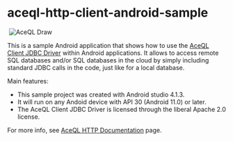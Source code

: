 # aceql-http-client-android-sample
<img src="https://www.aceql.com/favicon.png" alt=""/>

<img src="https://www.aceql.com/img/AceQL-Schema-min.jpg" alt="AceQL Draw"/>

This is a sample Android application that shows how to use the <a href="https://github.com/kawansoft/aceql-http-client-jdbc-driver">AceQL Client JDBC Driver</a> within Android applications.
It allows to access remote SQL databases and/or SQL databases in the cloud by simply including standard JDBC calls in the code, just like for a local database.

Main features:

* This sample project was created with Android studio 4.1.3.
* It will run on any Andoid device with API 30 (Android 11.0) or later.
* The AceQL Client JDBC Driver is licensed through the liberal Apache 2.0 license.

For more info, see <a href="https://www.aceql.com/documentation">AceQL HTTP Documentation</a> page.



